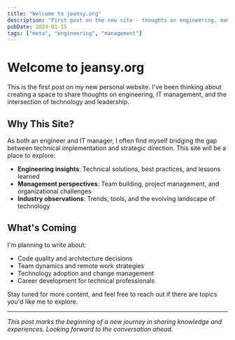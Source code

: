 ```yaml
---
title: "Welcome to jeansy.org"
description: "First post on the new site - thoughts on engineering, management, and sharing knowledge"
pubDate: 2024-01-15
tags: ["meta", "engineering", "management"]
---
```


# Welcome to jeansy.org

This is the first post on my new personal website. I've been thinking about creating a space to share thoughts on engineering, IT management, and the intersection of technology and leadership.

## Why This Site?

As both an engineer and IT manager, I often find myself bridging the gap between technical implementation and strategic direction. This site will be a place to explore:

- **Engineering insights**: Technical solutions, best practices, and lessons learned
- **Management perspectives**: Team building, project management, and organizational challenges
- **Industry observations**: Trends, tools, and the evolving landscape of technology

## What's Coming

I'm planning to write about:

- Code quality and architecture decisions
- Team dynamics and remote work strategies  
- Technology adoption and change management
- Career development for technical professionals

Stay tuned for more content, and feel free to reach out if there are topics you'd like me to explore.

---

*This post marks the beginning of a new journey in sharing knowledge and experiences. Looking forward to the conversation ahead.*